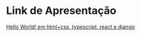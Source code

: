 # Link de Apresentação

[Hello World! em html+css, typescript, react e django](https://youtu.be/P5ri6Iy3f_g)
